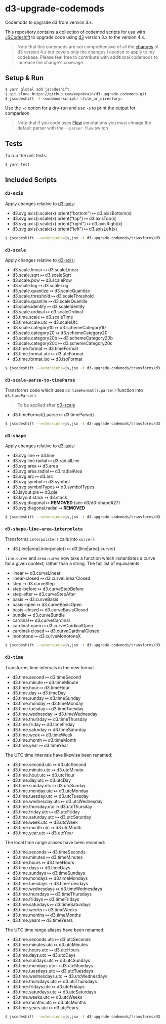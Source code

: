 # d3-upgrade-codemods

Codemods to upgrade d3 from version 3.x.

This repository contains a collection of codemod scripts for use with
[JSCodeshift](https://github.com/facebook/jscodeshift) to upgrade code using
[d3](https://d3js.org/) version 3.x to the version 4.x.

> Note that this codemods are not comprehensive of all the
> [changes](https://github.com/d3/d3/blob/master/CHANGES.md) of d3 version 4.x but covers
> only the changes I needed to apply to my codebase. Please feel free to contribute with additional
> codemods to increase the change's coverage.


## Setup & Run

```sh
$ yarn global add jscodeshift
$ git clone https://github.com/expobrain/d3-upgrade-codemods.git
$ jscodeshift -t <codemod-script> <file_or_directory>
```

Use the `-d` option for a dry-run and use `-p` to print the output for
comparison.

> Note that if you code uses [Flow](https://flowtype.org/) annotations you must chnage the default
> parser with the `--parser flow` switch


## Tests

To run the unit tests:

```sh
$ yarn test
```


## Included Scripts

### `d3-axis`

Apply changes relative to [d3-axis](https://github.com/d3/d3/blob/master/CHANGES.md#axes-d3-axis):

 * d3.svg.axis().scale(x).orient("bottom") ↦ d3.axisBottom(x)
 * d3.svg.axis().scale(x).orient("top") ↦ d3.axisTop(x)
 * d3.svg.axis().scale(x).orient("right") ↦ d3.axisRight(x)
 * d3.svg.axis().scale(x).orient("left") ↦ d3.axisLeft(x)

```sh
$ jscodeshift --extensions=js,jsx -t d3-upgrade-codemods/transforms/d3-axis.js <file>
```


### `d3-scale`

Apply changes relative to [d3-axis](https://github.com/d3/d3/blob/master/CHANGES.md#scales-d3-scale):

 * d3.scale.linear ↦ d3.scaleLinear
 * d3.scale.sqrt ↦ d3.scaleSqrt
 * d3.scale.pow ↦ d3.scalePow
 * d3.scale.log ↦ d3.scaleLog
 * d3.scale.quantize ↦ d3.scaleQuantize
 * d3.scale.threshold ↦ d3.scaleThreshold
 * d3.scale.quantile ↦ d3.scaleQuantile
 * d3.scale.identity ↦ d3.scaleIdentity
 * d3.scale.ordinal ↦ d3.scaleOrdinal
 * d3.time.scale ↦ d3.scaleTime
 * d3.time.scale.utc ↦ d3.scaleUtc
 * d3.scale.category10 ↦ d3.schemeCategory10
 * d3.scale.category20 ↦ d3.schemeCategory20
 * d3.scale.category20b ↦ d3.schemeCategory20b
 * d3.scale.category20c ↦ d3.schemeCategory20c
 * d3.time.format ↦ d3.timeFormat
 * d3.time.format.utc ↦ d3.utcFormat
 * d3.time.format.iso ↦ d3.isoFormat

```sh
$ jscodeshift --extensions=js,jsx -t d3-upgrade-codemods/transforms/d3-scale.js <file>
```


### `d3-scale-parse-to-timeParse`

Transforms code which uses `d3.timeFormat().parse()` function into `d3.timeParse()`.

> To be applied after [d3-scale](#d3-scale)

 * d3.timeFormat(<fmt>).parse ↦ d3.timeParse(<fmt>)

```sh
$ jscodeshift --extensions=js,jsx -t d3-upgrade-codemods/transforms/d3-scale-parse-to-timeParse.js <file>
```


### `d3-shape`

Apply changes relative to [d3-axis](https://github.com/d3/d3/blob/master/CHANGES.md#shapes-d3-shape):

 * d3.svg.line ↦ d3.line
 * d3.svg.line.radial ↦ d3.radialLine
 * d3.svg.area ↦ d3.area
 * d3.svg.area.radial ↦ d3.radialArea
 * d3.svg.arc ↦ d3.arc
 * d3.svg.symbol ↦ d3.symbol
 * d3.svg.symbolTypes ↦ d3.symbolTypes
 * d3.layout.pie ↦ d3.pie
 * d3.layout.stack ↦ d3.stack
 * d3.svg.diagonal ↦ **REMOVED** (see d3/d3-shape#27)
 * d3.svg.diagonal.radial ↦ **REMOVED**

```sh
$ jscodeshift --extensions=js,jsx -t d3-upgrade-codemods/transforms/d3-shape.js <file>
```


### `d3-shape-line-area-interpolate`

Transforms `interpolate()` calls into `curve()`.

 * d3.[line|area].interpolate() ↦ d3.[line|area].curve()

`line.curve` and `area.curve` now take a function which instantiates a curve for a given context,
rather than a string. The full list of equivalents:

 * linear ↦ d3.curveLinear
 * linear-closed ↦ d3.curveLinearClosed
 * step ↦ d3.curveStep
 * step-before ↦ d3.curveStepBefore
 * step-after ↦ d3.curveStepAfter
 * basis ↦ d3.curveBasis
 * basis-open ↦ d3.curveBasisOpen
 * basis-closed ↦ d3.curveBasisClosed
 * bundle ↦ d3.curveBundle
 * cardinal ↦ d3.curveCardinal
 * cardinal-open ↦ d3.curveCardinalOpen
 * cardinal-closed ↦ d3.curveCardinalClosed
 * monotone ↦ d3.curveMonotoneX

```sh
$ jscodeshift --extensions=js,jsx -t d3-upgrade-codemods/transforms/d3-shape-line-area-interpolate.js <file>
```


### `d3-time`

Transforms time intervals in the new format.

* d3.time.second ↦ d3.timeSecond
* d3.time.minute ↦ d3.timeMinute
* d3.time.hour ↦ d3.timeHour
* d3.time.day ↦ d3.timeDay
* d3.time.sunday ↦ d3.timeSunday
* d3.time.monday ↦ d3.timeMonday
* d3.time.tuesday ↦ d3.timeTuesday
* d3.time.wednesday ↦ d3.timeWednesday
* d3.time.thursday ↦ d3.timeThursday
* d3.time.friday ↦ d3.timeFriday
* d3.time.saturday ↦ d3.timeSaturday
* d3.time.week ↦ d3.timeWeek
* d3.time.month ↦ d3.timeMonth
* d3.time.year ↦ d3.timeYear

The UTC time intervals have likewise been renamed:

* d3.time.second.utc ↦ d3.utcSecond
* d3.time.minute.utc ↦ d3.utcMinute
* d3.time.hour.utc ↦ d3.utcHour
* d3.time.day.utc ↦ d3.utcDay
* d3.time.sunday.utc ↦ d3.utcSunday
* d3.time.monday.utc ↦ d3.utcMonday
* d3.time.tuesday.utc ↦ d3.utcTuesday
* d3.time.wednesday.utc ↦ d3.utcWednesday
* d3.time.thursday.utc ↦ d3.utcThursday
* d3.time.friday.utc ↦ d3.utcFriday
* d3.time.saturday.utc ↦ d3.utcSaturday
* d3.time.week.utc ↦ d3.utcWeek
* d3.time.month.utc ↦ d3.utcMonth
* d3.time.year.utc ↦ d3.utcYear

The local time range aliases have been renamed:

* d3.time.seconds ↦ d3.timeSeconds
* d3.time.minutes ↦ d3.timeMinutes
* d3.time.hours ↦ d3.timeHours
* d3.time.days ↦ d3.timeDays
* d3.time.sundays ↦ d3.timeSundays
* d3.time.mondays ↦ d3.timeMondays
* d3.time.tuesdays ↦ d3.timeTuesdays
* d3.time.wednesdays ↦ d3.timeWednesdays
* d3.time.thursdays ↦ d3.timeThursdays
* d3.time.fridays ↦ d3.timeFridays
* d3.time.saturdays ↦ d3.timeSaturdays
* d3.time.weeks ↦ d3.timeWeeks
* d3.time.months ↦ d3.timeMonths
* d3.time.years ↦ d3.timeYears

The UTC time range aliases have been renamed:

* d3.time.seconds.utc ↦ d3.utcSeconds
* d3.time.minutes.utc ↦ d3.utcMinutes
* d3.time.hours.utc ↦ d3.utcHours
* d3.time.days.utc ↦ d3.utcDays
* d3.time.sundays.utc ↦ d3.utcSundays
* d3.time.mondays.utc ↦ d3.utcMondays
* d3.time.tuesdays.utc ↦ d3.utcTuesdays
* d3.time.wednesdays.utc ↦ d3.utcWednesdays
* d3.time.thursdays.utc ↦ d3.utcThursdays
* d3.time.fridays.utc ↦ d3.utcFridays
* d3.time.saturdays.utc ↦ d3.utcSaturdays
* d3.time.weeks.utc ↦ d3.utcWeeks
* d3.time.months.utc ↦ d3.utcMonths
* d3.time.years.utc ↦ d3.utcYears

```sh
$ jscodeshift --extensions=js,jsx -t d3-upgrade-codemods/transforms/d3-time.js <file>
```
